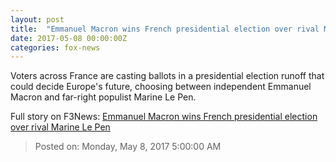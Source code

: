 ```yaml
---
layout: post
title:  "Emmanuel Macron wins French presidential election over rival Marine Le Pen"
date: 2017-05-08 00:00:00Z
categories: fox-news
---
```


Voters across France are casting ballots in a presidential election runoff that could decide Europe's future, choosing between independent Emmanuel Macron and far-right populist Marine Le Pen.


Full story on F3News: [Emmanuel Macron wins French presidential election over rival Marine Le Pen](http://www.f3nws.com/n/CjbRWG)

> Posted on: Monday, May 8, 2017 5:00:00 AM
